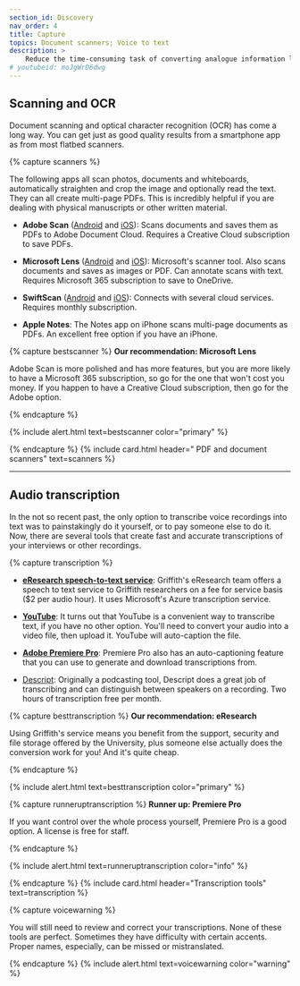 ```yaml
---
section_id: Discovery
nav_order: 4
title: Capture
topics: Document scanners; Voice to text
description: >
    Reduce the time-consuming task of converting analogue information like printed text and recorded voices into a digital format for analysis.
# youtubeid: moJgWrD6dwg
---
```


## Scanning and OCR

Document scanning and optical character recognition (OCR) has come a long way. You can get just as good quality results from a smartphone app as from most flatbed scanners.

{% capture scanners %}

The following apps all scan photos, documents and whiteboards, automatically straighten and crop the image and optionally read the text. They can all create multi-page PDFs. This is incredibly helpful if you are dealing with physical manuscripts or other written material.

- **Adobe Scan** ([Android](https://play.google.com/store/apps/details?id=com.adobe.scan.android&hl=en_US) and [iOS](https://apps.apple.com/us/app/id1199564834)): Scans documents and saves them as PDFs to Adobe Document Cloud. Requires a Creative Cloud subscription to save PDFs. 

- **Microsoft Lens** ([Android](https://play.google.com/store/apps/details?id=com.microsoft.office.officelens&hl=en_AU&gl=US) and [iOS](https://apps.apple.com/au/app/microsoft-office-lens-pdf-scan/id975925059)): Microsoft's scanner tool. Also scans documents and saves as images or PDF. Can annotate scans with text. Requires Microsoft 365 subscription to save to OneDrive. 

- **SwiftScan** ([Android](https://play.google.com/store/apps/details?id=net.doo.snap&hl=en_AU&gl=US) and [iOS](https://apps.apple.com/us/app/swiftscan-document-scanner/id834854351)): Connects with several cloud services. Requires monthly subscription. 

- **Apple Notes**: The Notes app on iPhone scans multi-page documents as PDFs. An excellent free option if you have an iPhone.

{% capture bestscanner %}
**Our recommendation: Microsoft Lens**

Adobe Scan is more polished and has more features, but you are more likely to have a Microsoft 365 subscription, so go for the one that won't cost you money. If you happen to have a Creative Cloud subscription, then go for the Adobe option.

{% endcapture %}

{% include alert.html text=bestscanner color="primary" %}

{% endcapture %}
{% include card.html header="<i class='fas fa-file-pdf'></i> PDF and document scanners" text=scanners %}

----

## Audio transcription

In the not so recent past, the only option to transcribe voice recordings into text was to painstakingly do it yourself, or to pay someone else to do it. Now, there are several tools that create fast and accurate transcriptions of your interviews or other recordings.

{% capture transcription %}

- **[eResearch speech-to-text service](https://www.griffith.edu.au/eresearch-services/speech-to-text)**: Griffith's eResearch team offers a speech to text service to Griffith researchers on a fee for service basis ($2 per audio hour). It uses Microsoft's Azure transcription service.

- **[YouTube](https://www.youtube.com)**: It turns out that YouTube is a convenient way to transcribe text, if you have no other option. You'll need to convert your audio into a video file, then upload it. YouTube will auto-caption the file.

- **[Adobe Premiere Pro](https://www.adobe.com)**: Premiere Pro also has an auto-captioning feature that you can use to generate and download transcriptions from.

- [Descript](https://www.descript.com): Originally a podcasting tool, Descript does a great job of transcribing and can distinguish between speakers on a recording. Two hours of transcription free per month.

{% capture besttranscription %}
**Our recommendation: eResearch**

Using Griffith's service means you benefit from the support, security and file storage offered by the University, plus someone else actually does the conversion work for you! And it's quite cheap.

{% endcapture %}

{% include alert.html text=besttranscription color="primary" %}

{% capture runneruptranscription %}
**Runner up: Premiere Pro**

If you want control over the whole process yourself, Premiere Pro is a good option. A license is free for staff. 

{% endcapture %}

{% include alert.html text=runneruptranscription color="info" %}

{% endcapture %}
{% include card.html header="Transcription tools" text=transcription %}

{% capture voicewarning %}

You will still need to review and correct your transcriptions. None of these tools are perfect. Sometimes they have difficulty with certain accents. Proper names, especially, can be missed or mistranslated.

{% endcapture %}
{% include alert.html text=voicewarning color="warning" %}
